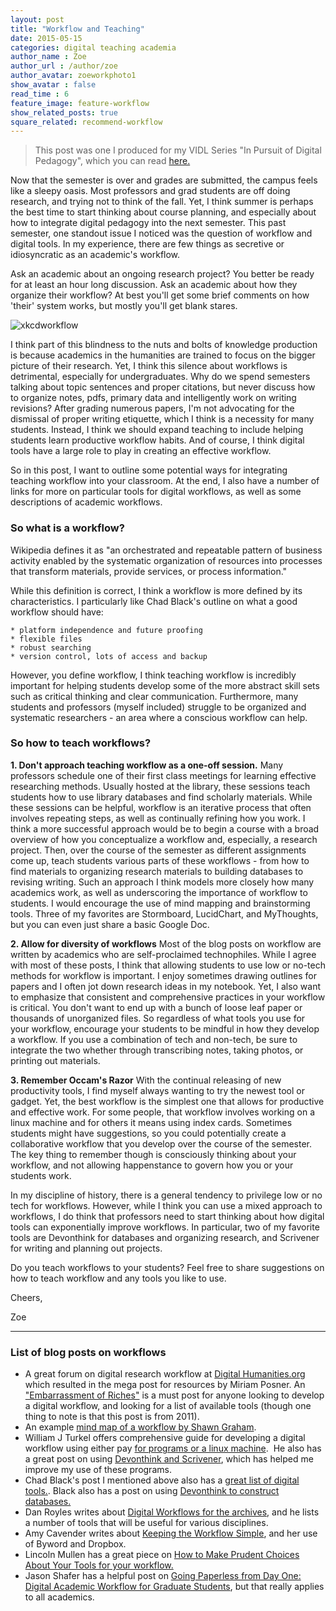 ```yaml
---
layout: post
title: "Workflow and Teaching"
date: 2015-05-15
categories: digital teaching academia
author_name : Zoe 
author_url : /author/zoe
author_avatar: zoeworkphoto1
show_avatar : false
read_time : 6
feature_image: feature-workflow
show_related_posts: true
square_related: recommend-workflow
---
```


> This post was one I produced for my VIDL Series "In Pursuit of Digital Pedagogy", which you can read [here.](https://my.vanderbilt.edu/vidl/2015/05/in-pursuit-of-digital-pedagogy-workflow-teaching/)

Now that the semester is over and grades are submitted, the campus feels like a sleepy oasis. Most professors and grad students are off doing research, and trying not to think of the fall. Yet, I think summer is perhaps the best time to start thinking about course planning, and especially about how to integrate digital pedagogy into the next semester. This past semester, one standout issue I noticed was the question of workflow and digital tools. In my experience, there are few things as secretive or idiosyncratic as an academic's workflow.

Ask an academic about an ongoing research project? You better be ready for at least an hour long discussion.
Ask an academic about how they organize their workflow? At best you'll get some brief comments on how 'their' system works, but mostly you'll get blank stares.

![xkcdworkflow]({{site.url}}/img/post-assets/xkcdworkflow.jpg)

I think part of this blindness to the nuts and bolts of knowledge production is because academics in the humanities are trained to focus on the bigger picture of their research. Yet, I think this silence about workflows is detrimental, especially for undergraduates. Why do we spend semesters talking about topic sentences and proper citations, but never discuss how to organize notes, pdfs, primary data and intelligently work on writing revisions? After grading numerous papers, I'm not advocating for the dismissal of proper writing etiquette, which I think is a necessity for many students. Instead, I think we should expand teaching to include helping students learn productive workflow habits. And of course, I think digital tools have a large role to play in creating an effective workflow.

So in this post, I want to outline some potential ways for integrating teaching workflow into your classroom. At the end, I also have a number of links for more on particular tools for digital workflows, as well as some descriptions of academic workflows.

### So what is a workflow?
Wikipedia defines it as "an orchestrated and repeatable pattern of business activity enabled by the systematic organization of resources into processes that transform materials, provide services, or process information."

While this definition is correct, I think a workflow is more defined by its characteristics. I particularly like Chad Black's outline on what a good workflow should have:

	* platform independence and future proofing
	* flexible files
	* robust searching
	* version control, lots of access and backup

However, you define workflow, I think teaching workflow is incredibly important for helping students develop some of the more abstract skill sets such as critical thinking and clear communication. Furthermore, many students and professors (myself included) struggle to be organized and systematic researchers - an area where a conscious workflow can help.

### So how to teach workflows?

**1. Don't approach teaching workflow as a one-off session.**
Many professors schedule one of their first class meetings for learning effective researching methods. Usually hosted at the library, these sessions teach students how to use library databases and find scholarly materials. While these sessions can be helpful, workflow is an iterative process that often involves repeating steps, as well as continually refining how you work. I think a more successful approach would be to begin a course with a broad overview of how you conceptualize a workflow and, especially, a research project. Then, over the course of the semester as different assignments come up, teach students various parts of these workflows - from how to find materials to organizing research materials to building databases to revising writing. Such an approach I think models more closely how many academics work, as well as underscoring the importance of workflow to students. I would encourage the use of mind mapping and brainstorming tools. Three of my favorites are Stormboard, LucidChart, and MyThoughts, but you can even just share a basic Google Doc.

**2. Allow for diversity of workflows**
Most of the blog posts on workflow are written by academics who are self-proclaimed technophiles. While I agree with most of these posts, I think that allowing students to use low or no-tech methods for workflow is important. I enjoy sometimes drawing outlines for papers and I often jot down research ideas in my notebook. Yet, I also want to emphasize that consistent and comprehensive practices in your workflow is critical. You don't want to end up with a bunch of loose leaf paper or thousands of unorganized files. So regardless of what tools you use for your workflow, encourage your students to be mindful in how they develop a workflow. If you use a combination of tech and non-tech, be sure to integrate the two whether through transcribing notes, taking photos, or printing out materials.

**3. Remember Occam's Razor**
With the continual releasing of new productivity tools, I find myself always wanting to try the newest tool or gadget. Yet, the best workflow is the simplest one that allows for productive and effective work. For some people, that workflow involves working on a linux machine and for others it means using index cards. Sometimes students might have suggestions, so you could potentially create a collaborative workflow that you develop over the course of the semester. The key thing to remember though is consciously thinking about your workflow, and not allowing happenstance to govern how you or your students work.

In my discipline of history, there is a general tendency to privilege low or no tech for workflows. However, while I think you can use a mixed approach to workflows, I do think that professors need to start thinking about how digital tools can exponentially improve workflows. In particular, two of my favorite tools are Devonthink for databases and organizing research, and Scrivener for writing and planning out projects.

Do you teach workflows to your students? Feel free to share suggestions on how to teach workflow and any tools you like to use.

Cheers,

Zoe

* * * * * 

### List of blog posts on workflows 

* A great forum on digital research workflow at [Digital Humanities.org](http://digitalhumanities.org/answers/topic/share-your-digital-research-workflow) which resulted in the mega post for resources by Miriam Posner. An ["Embarrassment of Riches"](http://miriamposner.com/blog/embarrassments-of-riches-managing-research-assets/) is a must post for anyone looking to develop a digital workflow, and looking for a list of available tools (though one thing to note is that this post is from 2011).
* An example [mind map of a workflow by Shawn Graham](https://bubbl.us/mindmap?h=9cd6f/12f200/64X0rKA2wjvAU).
* William J Turkel offers comprehensive guide for developing a digital workflow using either pay [for programs or a linux machine](http://williamjturkel.net/how-to/).  He also has a great post on using [Devonthink and Scrivener](http://williamjturkel.net/2011/04/04/write-and-cluster/), which has helped me improve my use of these programs.
* Chad Black's post I mentioned above also has a [great list of digital tools.](https://parezcoydigo.wordpress.com/2011/03/14/update-on-the-ever-changing-workflow/). Black also has a post on using [Devonthink to construct databases.](https://parezcoydigo.wordpress.com/2008/11/13/devonthink-for-historical-research-part-ii/)
* Dan Royles writes about [Digital Workflows for the archives](http://chronicle.com/blogs/profhacker/digital-workflows-for-the-archives/53505), and he lists a number of tools that will be useful for various disciplines.
* Amy Cavender writes about [Keeping the Workflow Simple](http://chronicle.com/blogs/profhacker/keeping-the-workflow-simple/41281), and her use of Byword and Dropbox.
* Lincoln Mullen has a great piece on [How to Make Prudent Choices About Your Tools for your workflow.](http://chronicle.com/blogs/profhacker/how-to-make-prudent-choices-about-your-tools/51261)
* Jason Shafer has a helpful post on [Going Paperless from Day One: Digital Academic Workflow for Graduate Students](http://www.gradhacker.org/2011/08/12/going-paperless-from-day-one-digital-academic-workflow-for-grads/), but that really applies to all academics.

